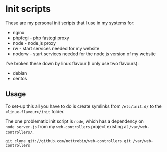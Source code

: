 Init scripts
==

These are my personal init scripts that I use in my systems for:

- nginx
- phpfcgi - php fastcgi proxy
- node - node.js proxy
- rw - start services needed for my website
- noderw - start services needed for the node.js version of my website

I've broken these down by linux flavour (I only use two flavours):

- debian
- centos

Usage
--

To set-up this all you have to do is create symlinks from `/etc/init.d/` to the `<linux-flavour>/init` folder.

The one problematic init script is `node`, which has a dependency on `node_server.js` from my `web-controllers` project existing at `/var/web-controllers/`.

```
git clone git://github.com/nottrobin/web-controllers.git /var/web-controllers
```

